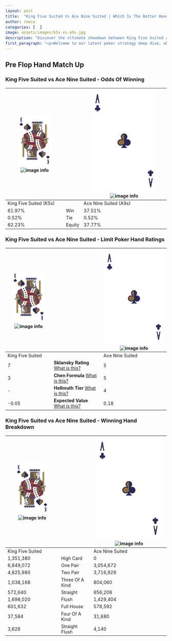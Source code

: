 ```yaml
---
layout: post
title:  "King Five Suited Vs Ace Nine Suited | Which Is The Better Hand In Poker? A Complete Guide"
author: reece
categories: [  ]
image: assets/images/k5s-vs-a9s.jpg
description: "Discover the ultimate showdown between King Five Suited and Ace Nine Suited in poker! Uncover the odds, strategies, and scenarios where one hand triumphs over the other. Get ready to up your poker game with this thrilling analysis."
first_paragraph: "<p>Welcome to our latest poker strategy deep dive, where we're pitting two distinct hands against each other in a high-stakes showdown: King Five Suited vs Ace Nine Suited.</p><p>In the dynamic world of poker, every decision counts, and knowing which hand holds the upper hand is key to your success at the table.</p><p>In this article, we'll dissect these two hands, explore the scenarios where one dominates the other, and equip you with the knowledge to make strategic choices that can tip the odds in your favor.</p><p>Get ready to unravel the intriguing dynamics of these poker hands and elevate your game to new heights.</p>"
---
```




[comment]: # (sp0)

## Pre Flop Hand Match Up

<div class="table hand-ratings" markdown="1"> 



### King Five Suited vs Ace Nine Suited - Odds Of Winning


    
| ![image info](assets/images/hand1/K.png) ![image info](assets/images/hand1/5s.png) |  | ![image info](assets/images/hand2/A.png) ![image info](assets/images/hand2/9s.png) |
| -------- | -------- | -------- |
| King Five Suited (K5s) |  | Ace Nine Suited (A9s) |
| 61.97% | Win | 37.51% |
| 0.52% | Tie | 0.52% |
| 62.23% | Equity | 37.77% |




[comment]: # (sp1)



### King Five Suited vs Ace Nine Suited - Limit Poker Hand Ratings


    
| ![image info](assets/images/hand1/K.png) ![image info](assets/images/hand1/5s.png) |  | ![image info](assets/images/hand2/A.png) ![image info](assets/images/hand2/9s.png) |
| -------- | -------- | -------- |
| King Five Suited |  | Ace Nine Suited |
| 7 | **Sklansky Rating** [What is this?](/sklansky-rating-explained) | 5 |
| 3 | **Chen Formula** [What is this?](/chen-formula-explained) | 5 |
| - | **Hellmuth Tier** [What is this?](/Hellmuth-tier-explained) | 4 |
| -0.05 | **Expected Value** [What is this?](/expected-value-explained) | 0.18 |




[comment]: # (sp2)



### King Five Suited vs Ace Nine Suited - Winning Hand Breakdown


    
| ![image info](assets/images/hand1/K.png) ![image info](assets/images/hand1/5s.png) |  | ![image info](assets/images/hand2/A.png) ![image info](assets/images/hand2/9s.png) |
| -------- | -------- | -------- |
| King Five Suited |  | Ace Nine Suited |
| 1,351,380 | High Card | 0 |
| 6,849,072 | One Pair | 3,054,672 |
| 4,825,980 | Two Pair | 3,716,928 |
| 1,038,168 | Three Of A Kind | 804,060 |
| 572,640 | Straight | 656,208 |
| 1,698,020 | Flush | 1,429,404 |
| 601,632 | Full House | 578,592 |
| 37,584 | Four Of A Kind | 31,680 |
| 3,628 | Straight Flush | 4,140 |




[comment]: # (sp3)



</div>

[comment]: # (sp4)



[comment]: # (sp5)

